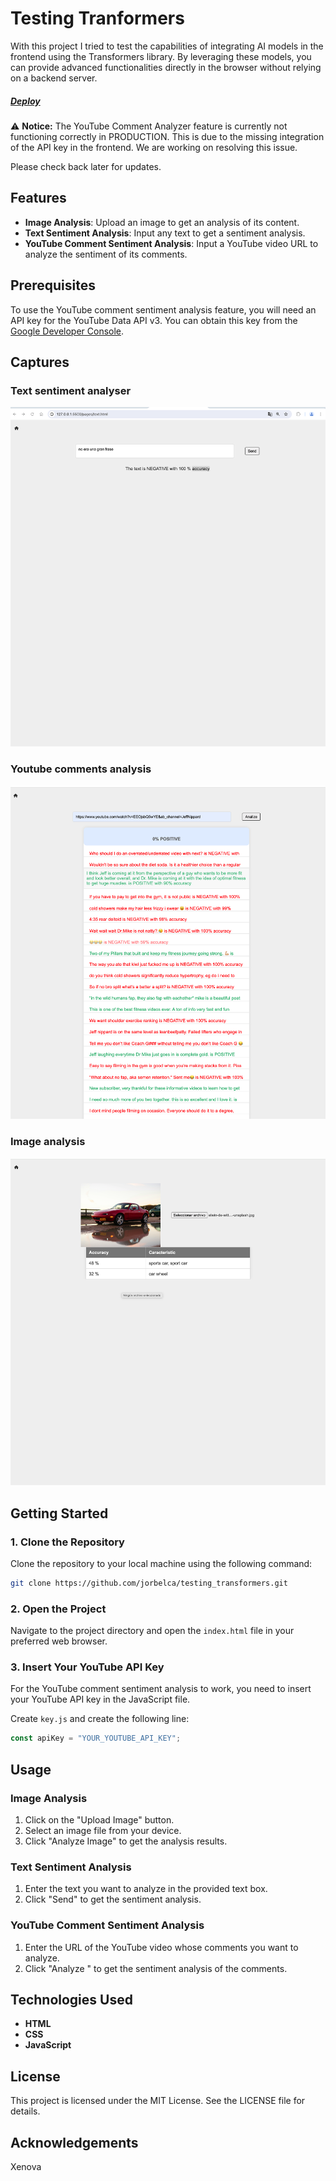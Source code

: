 # Testing Tranformers

With this project I tried to test the capabilities of integrating AI models in the frontend using the Transformers library. By leveraging these models, you can provide advanced functionalities directly in the browser without relying on a backend server.

##### [Deploy](https://testing-transformers.vercel.app/index.html)

⚠️ **Notice:** The YouTube Comment Analyzer feature is currently not functioning correctly in PRODUCTION. This is due to the missing integration of the API key in the frontend. We are working on resolving this issue.

Please check back later for updates.

## Features

- **Image Analysis**: Upload an image to get an analysis of its content.
- **Text Sentiment Analysis**: Input any text to get a sentiment analysis.
- **YouTube Comment Sentiment Analysis**: Input a YouTube video URL to analyze the sentiment of its comments.

## Prerequisites

To use the YouTube comment sentiment analysis feature, you will need an API key for the YouTube Data API v3. You can obtain this key from the [Google Developer Console](https://console.developers.google.com/).

## Captures

### Text sentiment analyser

![Text](./readmeImg/textAnalizer.png)

### Youtube comments analysis

![Youtube](./readmeImg/youtubeAnalizer.png)

### Image analysis

![Image](./readmeImg/imageAnalizer.png)

## Getting Started

### 1. Clone the Repository

Clone the repository to your local machine using the following command:

```bash
git clone https://github.com/jorbelca/testing_transformers.git
```

### 2. Open the Project

Navigate to the project directory and open the `index.html` file in your preferred web browser.

### 3. Insert Your YouTube API Key

For the YouTube comment sentiment analysis to work, you need to insert your YouTube API key in the JavaScript file.

Create `key.js` and create the following line:

```javascript
const apiKey = "YOUR_YOUTUBE_API_KEY";
```

## Usage

### Image Analysis

1. Click on the "Upload Image" button.
2. Select an image file from your device.
3. Click "Analyze Image" to get the analysis results.

### Text Sentiment Analysis

1. Enter the text you want to analyze in the provided text box.
2. Click "Send" to get the sentiment analysis.

### YouTube Comment Sentiment Analysis

1. Enter the URL of the YouTube video whose comments you want to analyze.
2. Click "Analyze " to get the sentiment analysis of the comments.

## Technologies Used

- **HTML**
- **CSS**
- **JavaScript**

## License

This project is licensed under the MIT License. See the LICENSE file for details.

## Acknowledgements

Xenova
